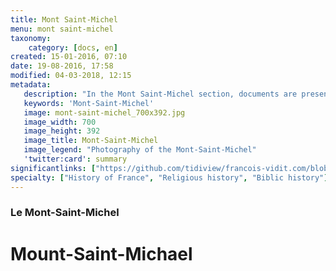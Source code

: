 ```yaml
---
title: Mont Saint-Michel
menu: mont saint-michel
taxonomy:
    category: [docs, en]
created: 15-01-2016, 07:10
date: 19-08-2016, 17:58
modified: 04-03-2018, 12:15
metadata:
   description: "In the Mont Saint-Michel section, documents are presented to deepen the history and understanding of Mont Saint-Michel. For example, the explanation of the Hebrew ethymology of the name « Michel » (Michael), the layout of the main texts that evoke the archangel in the Old or New Testament or the Golden Legend."
   keywords: 'Mont-Saint-Michel'
   image: mont-saint-michel_700x392.jpg
   image_width: 700
   image_height: 392
   image_title: Mont-Saint-Michel
   image_legend: "Photography of the Mont-Saint-Michel"
   'twitter:card': summary
significantlinks: ["https://github.com/tidiview/francois-vidit.com/blob/master/user/sites/docs/pages/01.home/05.mont-saint-michel/chapter.en.md"]
specialty: ["History of France", "Religious history", "Biblic history"]
---
```

### Le Mont-Saint-Michel

# Mount-Saint-Michael